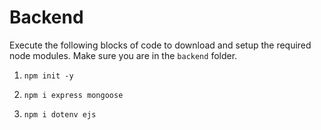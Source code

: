 # Backend

Execute the following blocks of code to download and setup the required node modules.
Make sure you are in the ```backend``` folder.

1. ```npm init -y```

2. ```npm i express mongoose```

3. ```npm i dotenv ejs```